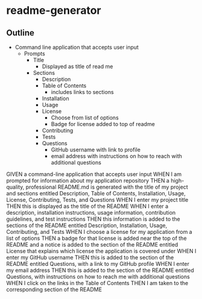 # readme-generator

## Outline

- Command line application that accepts user input
  - Prompts
    - Title
      - Displayed as title of read me
    - Sections
      - Description
      - Table of Contents
        - includes links to sections
      - Installation
      - Usage
      - License
        - Choose from list of options
        - Badge for license added to top of readme
      - Contributing
      - Tests
      - Questions
        - GitHub username with link to profile
        - email address with instructions on how to reach with additional questions

GIVEN a command-line application that accepts user input
WHEN I am prompted for information about my application repository
THEN a high-quality, professional README.md is generated with the title of my project and sections entitled Description, Table of Contents, Installation, Usage, License, Contributing, Tests, and Questions
WHEN I enter my project title
THEN this is displayed as the title of the README
WHEN I enter a description, installation instructions, usage information, contribution guidelines, and test instructions
THEN this information is added to the sections of the README entitled Description, Installation, Usage, Contributing, and Tests
WHEN I choose a license for my application from a list of options
THEN a badge for that license is added near the top of the README and a notice is added to the section of the README entitled License that explains which license the application is covered under
WHEN I enter my GitHub username
THEN this is added to the section of the README entitled Questions, with a link to my GitHub profile
WHEN I enter my email address
THEN this is added to the section of the README entitled Questions, with instructions on how to reach me with additional questions
WHEN I click on the links in the Table of Contents
THEN I am taken to the corresponding section of the README
